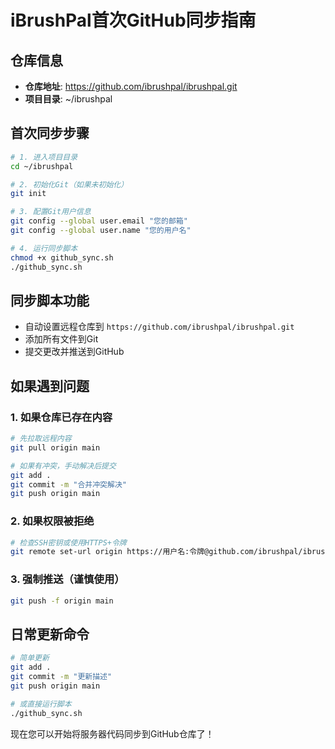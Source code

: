 # iBrushPal首次GitHub同步指南

## 仓库信息
- **仓库地址**: https://github.com/ibrushpal/ibrushpal.git
- **项目目录**: ~/ibrushpal

## 首次同步步骤

```bash
# 1. 进入项目目录
cd ~/ibrushpal

# 2. 初始化Git（如果未初始化）
git init

# 3. 配置Git用户信息
git config --global user.email "您的邮箱"
git config --global user.name "您的用户名"

# 4. 运行同步脚本
chmod +x github_sync.sh
./github_sync.sh
```

## 同步脚本功能
- 自动设置远程仓库到 `https://github.com/ibrushpal/ibrushpal.git`
- 添加所有文件到Git
- 提交更改并推送到GitHub

## 如果遇到问题

### 1. 如果仓库已存在内容
```bash
# 先拉取远程内容
git pull origin main

# 如果有冲突，手动解决后提交
git add .
git commit -m "合并冲突解决"
git push origin main
```

### 2. 如果权限被拒绝
```bash
# 检查SSH密钥或使用HTTPS+令牌
git remote set-url origin https://用户名:令牌@github.com/ibrushpal/ibrushpal.git
```

### 3. 强制推送（谨慎使用）
```bash
git push -f origin main
```

## 日常更新命令
```bash
# 简单更新
git add .
git commit -m "更新描述"
git push origin main

# 或直接运行脚本
./github_sync.sh
```

现在您可以开始将服务器代码同步到GitHub仓库了！